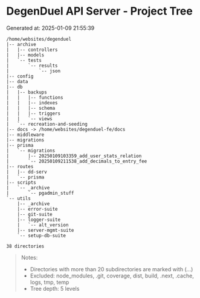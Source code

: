 # DegenDuel API Server - Project Tree
Generated at: 2025-01-09 21:55:39

```
/home/websites/degenduel
|-- archive
|   |-- controllers
|   |-- models
|   `-- tests
|       `-- results
|           `-- json
|-- config
|-- data
|-- db
|   |-- backups
|   |   |-- functions
|   |   |-- indexes
|   |   |-- schema
|   |   |-- triggers
|   |   `-- views
|   `-- recreation-and-seeding
|-- docs -> /home/websites/degenduel-fe/docs
|-- middleware
|-- migrations
|-- prisma
|   `-- migrations
|       |-- 20250109103359_add_user_stats_relation
|       `-- 20250109211538_add_decimals_to_entry_fee
|-- routes
|   |-- dd-serv
|   `-- prisma
|-- scripts
|   `-- _archive
|       `-- pgadmin_stuff
`-- utils
    |-- _archive
    |-- error-suite
    |-- git-suite
    |-- logger-suite
    |   `-- alt_version
    |-- server-mgmt-suite
    `-- setup-db-suite

38 directories
```

> Notes:
> - Directories with more than 20 subdirectories are marked with (...)
> - Excluded: node_modules, .git, coverage, dist, build, .next, .cache, logs, tmp, temp
> - Tree depth: 5 levels
